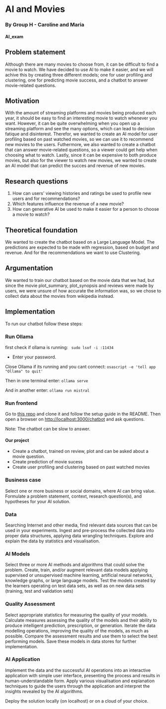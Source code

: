# AI and Movies
### By Group H - Caroline and Maria
#### AI_exam

## Problem statement
Although there are many movies to choose from, it can be difficult to find a movie to watch. We have decided to use AI to make it easier, and we will achive this by creating three different models; one for user profiling and clustering, one for predicting movie success, and a chatbot to answer movie-related questions.

## Motivation
With the amount of streaming platforms and movies being produced each year, it should be easy to find an interesting movie to watch whenever you want. However, it can be quite overwhelming when you open up a streaming platform and see the many options, which can lead to decision fatique and disinterest. Therefor, we wanted to create an AI model for user profiling based on past watched movies, so we can use it to recommend new movies to the users. Futhermore, we also wanted to create a chatbot that can answer movie-related questions, so a viewer could get help when choosing what to watch. Lastly, since it can be expensive to both produce movies, but also for the viewer to watch new movies, we wanted to create an AI model that can predict the succes and revenue of new movies.

## Research questions
1. How can users' viewing histories and ratings be used to profile new users and for recommendations?
2. Which features influence the revenue of a new movie?
3. How can generative AI be used to make it easier for a person to choose a movie to watch?

## Theoretical foundation
We wanted to create the chatbot based on a Large Language Model.
The predictions are expected to be made with regression, based on budget and revenue.
And for the recommendations we want to use Clustering. 

## Argumentation
We wanted to train our chatbot based on the movie data that we had, but since the movie plot_summary, plot_synopsis and reviews were made by users, we were unsure of how accurate the information was, so we chose to collect data about the movies from wikipedia instead. 

## Implementation
To run our chatbot follow these steps:

### Run Ollama

first check if ollama is running:
``` sudo lsof -i :11434```

- Enter your password.

Close Ollama if its running and you cant connect:
``` osascript -e 'tell app "Ollama" to quit' ```

Then in one terminal enter:
``` ollama serve ```

And in another enter: 
``` ollama run mistral ```

### Run frontend
Go to [this repo](https://github.com/Gruppe-H/DB_Exam_frontend) and clone it and follow the setup guide in the README. Then open a browser on [http://localhost:3000/chatbot](http://localhost:3000/chatbot) and ask questions. 

Note: The chatbot can be slow to answer.



#### Our project

- Create a chatbot, trained on review, plot and can be asked about a movie question.
- Create prediction of movie sucess
- Create user profiling and clustering based on past watched movies


### Business case

Select one or more business or social domains, where AI can bring value. Formulate a problem statement, context,
research question(s), and hypotheses for your AI solution.

### Data

Searching Internet and other media, find relevant data sources that can be used in your experiments.
Ingest and pre-process the collected data into proper data structures, applying data wrangling techniques. Explore
and explain the data by statistics and visualisation.

### AI Models

Select three or more AI methods and algorithms that could solve the problem. Create, train, and/or augment
relevant data models applying supervised or unsupervised machine learning, artificial neural networks, knowledge
graphs, or large language models.
Test the models created by the learners operating on test data sets, as well as on new data sets (training, test and
validation sets)

### Quality Assessment

Select appropriate statistics for measuring the quality of your models. Calculate measures assessing the quality of
the models and their ability to produce intelligent prediction, prescription, or generation.
Iterate the data modelling operations, improving the quality of the models, as much as possible.
Compare the assessment results and use them to select the best performing models. Save these models in data
stores for further implementation.

### AI Application

Implement the data and the successful AI operations into an interactive application with simple user interface,
presenting the process and results in human-understandable form.
Apply various visualisation and explanation techniques to guide the users through the application and interpret the
insights revealed by the AI algorithms.

Deploy the solution locally (on localhost) or on a cloud of your choice.

